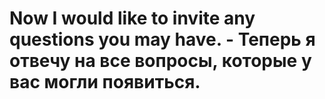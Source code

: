 # Now I would like to invite any questions you may have. - Теперь я отвечу на все вопросы, которые у вас могли появиться.
